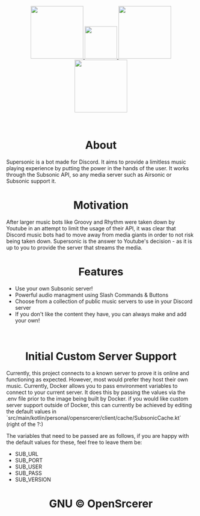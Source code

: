 <p align=center>
  <a href="https://www.codefactor.io/repository/github/opensrcerer/supersonic">
    <img src="https://www.codefactor.io/repository/github/opensrcerer/supersonic/badge" width=140/>
  </a>
  <a href="https://github.com/OpenSrcerer/supersonic/network">
    <img src="https://img.shields.io/github/forks/OpenSrcerer/supersonic?style=flat-square" width=86/>
  </a>
  <a href="https://github.com/OpenSrcerer/supersonic/issues">
    <img src="https://img.shields.io/github/issues/OpenSrcerer/supersonic?style=flat-square" width=140/>
  </a>
  <a href="https://app.travis-ci.com/github/OpenSrcerer/supersonic">
    <img src="https://app.travis-ci.com/OpenSrcerer/supersonic.svg" width=140/>
  </a>
</p>

<br>

<h1 align=center>About</h1>
Supersonic is a bot made for Discord. It aims to provide a limitless music playing experience by putting the power in the hands of the user. It works through the Subsonic API, so any media server such as Airsonic or Subsonic support it.

<br>

<h1 align=center>Motivation</h1>
After larger music bots like Groovy and Rhythm were taken down by Youtube in an attempt to limit the usage of their API, it was clear that Discord music bots had to move away from media giants in order to not risk being taken down. Supersonic is the answer to Youtube's decision - as it is up to you to provide the server that streams the media.

<br>

<h1 align=center>Features</h1>

* Use your own Subsonic server!
* Powerful audio managment using Slash Commands & Buttons
* Choose from a collection of public music servers to use in your Discord server
* If you don't like the content they have, you can always make and add your own!

<br>

<h1 align=center>Initial Custom Server Support</h1>
Currently, this project connects to a known server to prove it is online and functioning as expected. However, most would prefer they host their own music. Currently, Docker allows you to pass environment variables to connect to your current server. It does this by passing the values via the .env file prior to the image being built by Docker. if you would like custom server support outside of Docker, this can currently be achieved by editing the default values in `src/main/kotlin/personal/opensrcerer/client/cache/SubsonicCache.kt` (right of the ?:)

The variables that need to be passed are as follows, if you are happy with the default values for these, feel free to leave them be:
- SUB_URL
- SUB_PORT
- SUB_USER
- SUB_PASS
- SUB_VERSION

<h1 align=center>
  GNU © OpenSrcerer
</h1>
